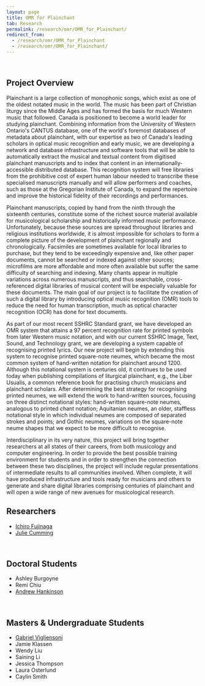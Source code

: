 ```yaml
---
layout: page
title: OMR for Plainchant
tab: Research
permalink: /research/omr/OMR_for_Plainchant/
redirect_from:
  - /research/omr/OMR_for_Plainchant
  - /research/omr/OMR_for_Plainchant/
---
```

<br>

## Project Overview

Plainchant is a large collection of monophonic songs, which exist as one of the oldest notated music in the world. The music has been part of Christian liturgy since the Middle Ages and has formed the basis for much Western music that followed. Canada is positioned to become a world leader for studying plainchant. Combining information from the University of Western Ontario's CANTUS database, one of the world's foremost databases of metadata about plainchant, with our expertise as two of Canada's leading scholars in optical music recognition and early music, we are developing a network and database infrastructure and software tools that will be able to automatically extract the musical and textual content from digitised plainchant manuscripts and to index that content in an internationally-accessible distributed database. This recognition system will free libraries from the prohibitive cost of expert human labour needed to transcribe these specialised manuscripts manually and will allow performers and coaches, such as those at the Gregorian Institute of Canada, to expand the repertoire and improve the historical fidelity of their recordings and performances.

Plainchant manuscripts, copied by hand from the ninth through the sixteenth centuries, constitute some of the richest source material available for musicological scholarship and historically informed music performance. Unfortunately, because these sources are spread throughout libraries and religious institutions worldwide, it is almost impossible for scholars to form a complete picture of the development of plainchant regionally and chronologically. Facsimiles are sometimes available for local libraries to purchase, but they tend to be exceedingly expensive and, like other paper documents, cannot be searched or indexed against other sources; microfilms are more affordable and more often available but suffer the same difficulty of searching and indexing. Many chants appear in multiple variations across numerous manuscripts, and thus searchable, cross-referenced digital libraries of musical content will be especially valuable for these documents. The main goal of our project is to facilitate the creation of such a digital library by introducing optical music recognition (OMR) tools to reduce the need for human transcription, much as optical character recognition (OCR) has done for text documents.

As part of our most recent SSHRC Standard grant, we have developed an OMR system that attains a 97 percent recognition rate for printed symbols from later Western music notation, and with our current SSHRC Image, Text, Sound, and Technology grant, we are developing a system capable of recognising printed lyrics. Our new project will begin by extending this system to recognise printed square-note neumes, which became the most common system of hand-written notation for plainchant around 1200. Although this notational system is centuries old, it continues to be used today when publishing compilations of liturgical plainchant, e.g., the Liber Usualis, a common reference book for practising church musicians and plainchant scholars. After determining the best strategy for recognising printed neumes, we will extend the work to hand-written sources, focusing on three distinct notational styles: hand-written square-note neumes, analogous to printed chant notation; Aquitanian neumes, an older, staffless notational style in which individual neumes are composed of separated strokes and points; and Gothic neumes, variations on the square-note neume shapes that we expect to be more difficult to recognise.

Interdisciplinary in its very nature, this project will bring together researchers at all states of their careers, from both musicology and computer engineering. In order to provide the best possible training environment for students and in order to strengthen the connection between these two disciplines, the project will include regular presentations of intermediate results to all communities involved. When complete, it will have produced infrastructure and tools ready for musicians and others to generate and share digital libraries comprising centuries of plainchant and will open a wide range of new avenues for musicological research.
<br>

## Researchers

* [Ichiro Fujinaga](http://music.mcgill.ca/~ich)
* [Julie Cumming](http://www.mcgill.ca/music/about-us/bio/julie-e-cumming)
<br>

## Doctoral Students

* Ashley Burgoyne
* Remi Chiu
* [Andrew Hankinson](https://andrewhankinson.info/)
<br>

## Masters & Undergraduate Students

* [Gabriel Vigliensoni](http://vigliensoni.com/blog/)
* Jamie Klassen
* Wendy Liu
* Saining Li
* Jessica Thompson
* Laura Osterlund
* Caylin Smith
